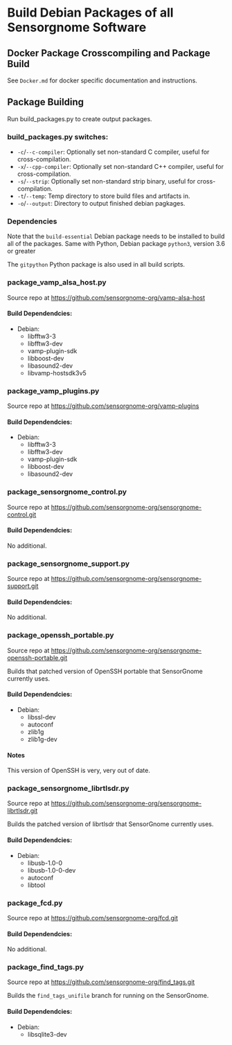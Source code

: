 # Build Debian Packages of all Sensorgnome Software

## Docker Package Crosscompiling and Package Build

See `Docker.md` for docker specific documentation and instructions.

## Package Building

Run build_packages.py to create output packages.

### build_packages.py switches:

- `-c`/`--c-compiler`: Optionally set non-standard C compiler, useful for cross-compilation.
- `-x`/`--cpp-compiler`: Optionally set non-standard C++ compiler, useful for cross-compilation.
- `-s`/`--strip`: Optionally set non-standard strip binary, useful for cross-compilation.
- `-t`/`--temp`: Temp directory to store build files and artifacts in.
- `-o`/`--output`:  Directory to output finished debian pagkages.

### Dependencies

Note that the `build-essential` Debian package needs to be installed to build all of the packages. Same with Python, Debian package `python3`, version 3.6 or greater

The `gitpython` Python package is also used in all build scripts.

### package_vamp_alsa_host.py

Source repo at https://github.com/sensorgnome-org/vamp-alsa-host

#### Build Dependendcies:

- Debian:
  - libfftw3-3
  - libfftw3-dev
  - vamp-plugin-sdk
  - libboost-dev
  - libasound2-dev
  - libvamp-hostsdk3v5

### package_vamp_plugins.py

Source repo at https://github.com/sensorgnome-org/vamp-plugins

#### Build Dependendcies:

- Debian:
  - libfftw3-3
  - libfftw3-dev
  - vamp-plugin-sdk
  - libboost-dev
  - libasound2-dev

### package_sensorgnome_control.py

Source repo at https://github.com/sensorgnome-org/sensorgnome-control.git

#### Build Dependendcies:

No additional.

### package_sensorgnome_support.py

Source repo at https://github.com/sensorgnome-org/sensorgnome-support.git

#### Build Dependendcies:

No additional.

### package_openssh_portable.py

Source repo at https://github.com/sensorgnome-org/sensorgnome-openssh-portable.git

Builds that patched version of OpenSSH portable that SensorGnome currently uses.

#### Build Dependendcies:

- Debian:
  - libssl-dev
  - autoconf
  - zlib1g
  - zlib1g-dev

#### Notes

This version of OpenSSH is very, very out of date.

### package_sensorgnome_librtlsdr.py

Source repo at https://github.com/sensorgnome-org/sensorgnome-librtlsdr.git

Builds the patched version of librtlsdr that SensorGnome currently uses.

#### Build Dependendcies:

- Debian:
  - libusb-1.0-0
  - libusb-1.0-0-dev
  - autoconf
  - libtool

### package_fcd.py

Source repo at https://github.com/sensorgnome-org/fcd.git


#### Build Dependendcies:

No additional.

### package_find_tags.py

Source repo at https://github.com/sensorgnome-org/find_tags.git

Builds the `find_tags_unifile` branch for running on the SensorGnome.

#### Build Dependendcies:

- Debian:
  - libsqlite3-dev
